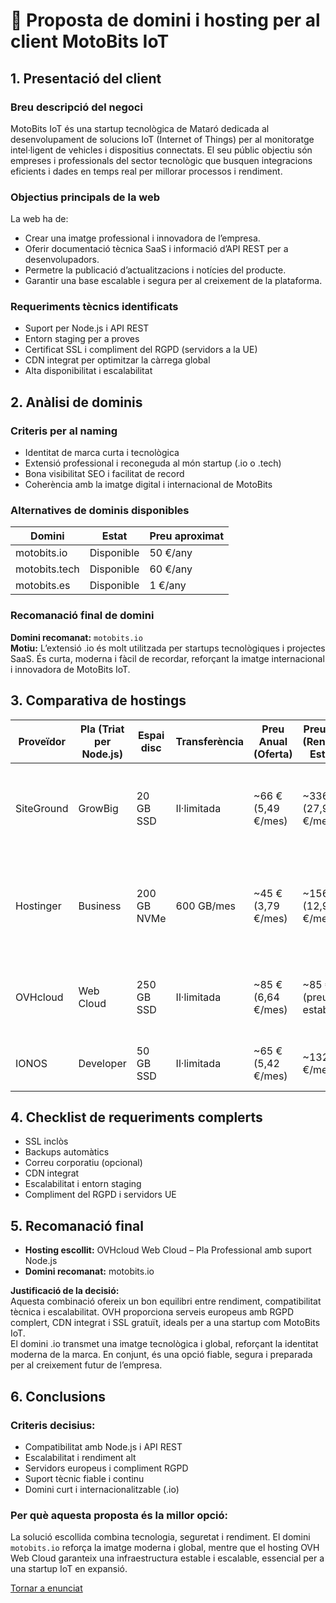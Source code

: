 # 🧾 Proposta de domini i hosting per al client MotoBits IoT

## 1. Presentació del client

### Breu descripció del negoci
MotoBits IoT és una startup tecnològica de Mataró dedicada al desenvolupament de solucions IoT (Internet of Things) per al monitoratge intel·ligent de vehicles i dispositius connectats. El seu públic objectiu són empreses i professionals del sector tecnològic que busquen integracions eficients i dades en temps real per millorar processos i rendiment.

### Objectius principals de la web
La web ha de:
- Crear una imatge professional i innovadora de l’empresa.
- Oferir documentació tècnica SaaS i informació d’API REST per a desenvolupadors.
- Permetre la publicació d’actualitzacions i notícies del producte.
- Garantir una base escalable i segura per al creixement de la plataforma.

### Requeriments tècnics identificats
- Suport per Node.js i API REST
- Entorn staging per a proves
- Certificat SSL i compliment del RGPD (servidors a la UE)
- CDN integrat per optimitzar la càrrega global
- Alta disponibilitat i escalabilitat

## 2. Anàlisi de dominis

### Criteris per al naming
- Identitat de marca curta i tecnològica
- Extensió professional i reconeguda al món startup (.io o .tech)
- Bona visibilitat SEO i facilitat de record
- Coherència amb la imatge digital i internacional de MotoBits

### Alternatives de dominis disponibles

| Domini        | Estat       | Preu aproximat |
|---------------|------------|----------------|
| motobits.io   | Disponible | 50 €/any       |
| motobits.tech | Disponible | 60 €/any       |
| motobits.es   | Disponible | 1 €/any        |

### Recomanació final de domini
**Domini recomanat:** `motobits.io`  
**Motiu:** L’extensió .io és molt utilitzada per startups tecnològiques i projectes SaaS. És curta, moderna i fàcil de recordar, reforçant la imatge internacional i innovadora de MotoBits IoT.

## 3. Comparativa de hostings

| Proveïdor   | Pla (Triat per Node.js) | Espai disc   | Transferència | Preu Anual (Oferta) | Preu Anual (Renovació Estimat) | Pros Principals                                       | Contres                                           |
|------------|------------------------|-------------|---------------|-------------------|-------------------------------|-----------------------------------------------------|--------------------------------------------------|
| SiteGround | GrowBig                | 20 GB SSD   | Il·limitada   | ~66 € (5,49 €/mes) | ~336 € (27,99 €/mes)         | Rendiment i velocitat superiors per a l'API, entorn staging inclòs | Preu de renovació prohibit per a una startup amb pressupost ajustat |
| Hostinger  | Business               | 200 GB NVMe | 600 GB/mes    | ~45 € (3,79 €/mes) | ~156 € (12,99 €/mes)         | Preu assequible, tecnologia ràpida (NVMe), gran capacitat d'emmagatzematge | Suport Node.js menys gestionat, ubicació sense datacenter a Espanya |
| OVHcloud   | Web Cloud              | 250 GB SSD  | Il·limitada   | ~85 € (6,64 €/mes) | ~85 € (preu estable)         | Suport natiu i gestionat per a Node.js, preu estable i baix a llarg termini, compliment RGPD | Suport percebut més lent que SiteGround       |
| IONOS      | Developer              | 50 GB SSD   | Il·limitada   | ~65 € (5,42 €/mes) | ~132 € (11 €/mes)            | Preu de renovació baix i previsible, ideal per al pressupost | Configuració de Node.js pot ser més complexa   |

## 4. Checklist de requeriments complerts
- SSL inclòs
- Backups automàtics
- Correu corporatiu (opcional)
- CDN integrat
- Escalabilitat i entorn staging
- Compliment del RGPD i servidors UE

## 5. Recomanació final
- **Hosting escollit:** OVHcloud Web Cloud – Pla Professional amb suport Node.js  
- **Domini recomanat:** motobits.io  

**Justificació de la decisió:**  
Aquesta combinació ofereix un bon equilibri entre rendiment, compatibilitat tècnica i escalabilitat. OVH proporciona serveis europeus amb RGPD complert, CDN integrat i SSL gratuït, ideals per a una startup com MotoBits IoT.  
El domini .io transmet una imatge tecnològica i global, reforçant la identitat moderna de la marca. En conjunt, és una opció fiable, segura i preparada per al creixement futur de l’empresa.

## 6. Conclusions

### Criteris decisius:
- Compatibilitat amb Node.js i API REST
- Escalabilitat i rendiment alt
- Servidors europeus i compliment RGPD
- Suport tècnic fiable i continu
- Domini curt i internacionalitzable (.io)

### Per què aquesta proposta és la millor opció:
La solució escollida combina tecnologia, seguretat i rendiment. El domini `motobits.io` reforça la imatge moderna i global, mentre que el hosting OVH Web Cloud garanteix una infraestructura estable i escalable, essencial per a una startup IoT en expansió.

[Tornar a enunciat](README.md)
